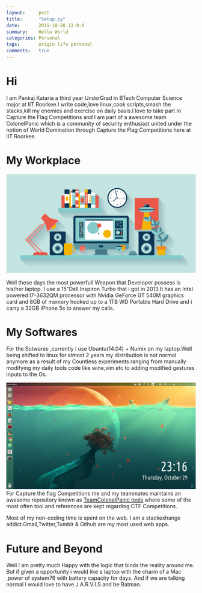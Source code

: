 ```yaml
---
layout:     post
title:      "Setup.py"
date:       2015-10-28 12:0:0
summary:    Hello World
categories: Personal
tags:       origin life personal 
comments:   true
---
```

# Hi

I am Pankaj Kataria a third year UnderGrad in BTech Computer Science major at IIT Roorkee.I write code,love linux,cook scripts,smash the stacks,kill my enemies and exercise on daily basis.I love to take part in Capture the Flag Competitions and I am part of a awesome team ColonelPanic which is a community of security enthusiast united under the notion of World Domination through Capture the Flag Competitions here at IIT Roorkee.
	
# My Workplace

![](/assets/img/uploads/workspace.jpg)

Well these days the most powerfull Weapon that Developer possess is his/her laptop. I use a 15"Dell Inspiron Turbo that i got in 2013.It has an Intel powered I7-3632QM processor with Nvidia GeForce GT 540M graphics card and 8GB of memory hooked up to a 1TB WD Portable Hard Drive and i carry a 32GB iPhone 5s to answer my calls.
	
# My Softwares

For the Sotwares ,currently i use Ubuntu(14.04) + Numix on my laptop.Well being shifted to linux for almost 2 years my distribution is not normal anymore as a result of my Countless experiments ranging from manually modifying my daily tools code like wine,vim etc to adding modified gestures inputs to the Os.

![My Desktop](/assets/img/uploads/My-Desktop.png)
For Capture the flag Competitions me and my teammates maintains an awesome repository known as [TeamColonelPanic tools](https://github.com/TeamColonelPanic/tools) where some of the most often tool and references are kept regarding CTF Competitions.

Most of my non-coding time is spent on the web. I am a stackexhange addict.Gmail,Twitter,Tumblr & Github are my most used web apps.  

# Future and Beyond

Well I am pretty much Happy with the logic that binds the reality around me.
But if given a opportunity i would like a laptop with the charm of a Mac ,power of system76 with battery capacity for days.
And if we are talking normal i would love to have J.A.R.V.I.S and be Batman.
